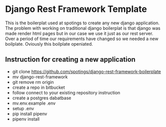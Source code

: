 Django Rest Framework Template
==============================

This is the boilerplat used at spotings to create any new django application. The problem with working on traditional django boilerplat is that django was made render html pages but in our case we use it just as our rest server. Over a period of time our requirements have changed so we needed a new boilplate. Oviously this boilplate openiated. 

Instruction for creating a new application 
------------------------------------------

* git clone https://github.com/spotings/django-rest-framework-boilerplate
* mv django-rest-framework <project-name>
* git remove rm origin 
* create a repo in bitbucket
* follow connect to your existing repository instruction
* create a postgres dabatbase
* mv.env.example .env
* setup .env
* pip install pipenv
* pipenv install

